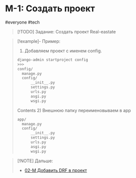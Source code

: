 # M-1: Создать проект
#everyone #tech 
>[!TODO] Задание:
>Создать проект Real-eastate

> [!example]- Пример:
> 1) Добавляем проект с именем config.
> 
> ``` bash
> django-admin startproject config
> >>>
> config/ 
> 	manage.py 
> 	config/ 
> 		__init__.py 
> 		settings.py 
> 		urls.py 
> 		asgi.py 
> 		wsgi.py
> ```
> Contents
> 2) Внешнюю папку переименовываем в app
> 
> ``` bash
> app/ 
> 	manage.py 
> 	config/ 
> 		__init__.py 
> 		settings.py 
> 		urls.py 
> 		asgi.py 
> 		wsgi.py
> ```
> 

> [!NOTE] Дальше:
> - [02-М Добавить DRF в проект](02-М%20Добавить%20DRF%20в%20проект.md)